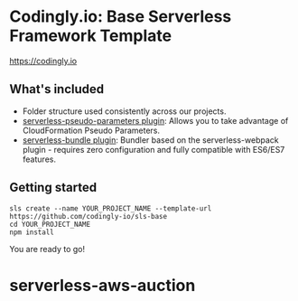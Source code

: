 # Codingly.io: Base Serverless Framework Template

https://codingly.io

## What's included
* Folder structure used consistently across our projects.
* [serverless-pseudo-parameters plugin](https://www.npmjs.com/package/serverless-pseudo-parameters): Allows you to take advantage of CloudFormation Pseudo Parameters.
* [serverless-bundle plugin](https://www.npmjs.com/package/serverless-pseudo-parameters): Bundler based on the serverless-webpack plugin - requires zero configuration and fully compatible with ES6/ES7 features.

## Getting started
```
sls create --name YOUR_PROJECT_NAME --template-url https://github.com/codingly-io/sls-base
cd YOUR_PROJECT_NAME
npm install
```

You are ready to go!
# serverless-aws-auction

